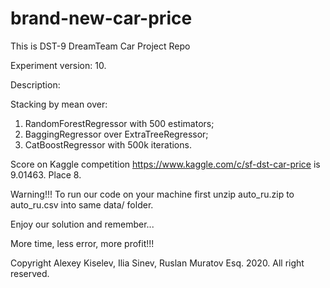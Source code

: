 # brand-new-car-price
This is DST-9 DreamTeam Car Project Repo

Experiment version: 10.

Description:

Stacking by mean over:
1. RandomForestRegressor with 500 estimators;
2. BaggingRegressor over ExtraTreeRegressor;
3. CatBoostRegressor with 500k iterations.

Score on Kaggle competition https://www.kaggle.com/c/sf-dst-car-price is 9.01463. Place 8.

Warning!!! To run our code on your machine first unzip auto_ru.zip to auto_ru.csv into same data/ folder.

Enjoy our solution and remember...

More time, less error, more profit!!!

Copyright Alexey Kiselev, Ilia Sinev, Ruslan Muratov Esq. 2020. All right reserved.  
